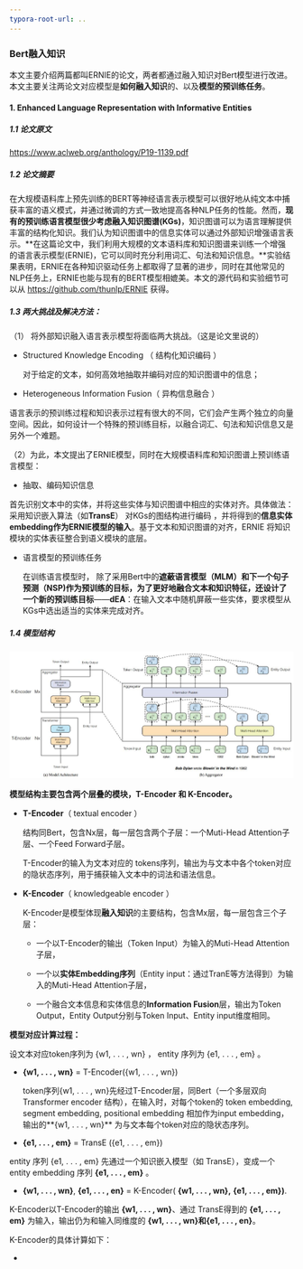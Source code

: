 ```yaml
---
typora-root-url: ..
---
```


###  Bert融入知识

本文主要介绍两篇都叫ERNIE的论文，两者都通过融入知识对Bert模型进行改进。本文主要关注两论文对应模型是**如何融入知识**的、以及**模型的预训练任务**。

#### 1. Enhanced Language Representation with Informative Entities 

##### **1.1 论文原文**

 https://www.aclweb.org/anthology/P19-1139.pdf 

##### 1.2 论文摘要

 在大规模语料库上预先训练的BERT等神经语言表示模型可以很好地从纯文本中捕获丰富的语义模式，并通过微调的方式一致地提高各种NLP任务的性能。然而，**现有的预训练语言模型很少考虑融入知识图谱(KGs)**，知识图谱可以为语言理解提供丰富的结构化知识。我们认为知识图谱中的信息实体可以通过外部知识增强语言表示。**在这篇论文中，我们利用大规模的文本语料库和知识图谱来训练一个增强的语言表示模型(ERNIE)，它可以同时充分利用词汇、句法和知识信息。**实验结果表明，ERNIE在各种知识驱动任务上都取得了显著的进步，同时在其他常见的NLP任务上，ERNIE也能与现有的BERT模型相媲美。本文的源代码和实验细节可以从 https://github.com/thunlp/ERNIE 获得。 

##### 1.3 两大挑战及解决方法： 

（1） 将外部知识融入语言表示模型将面临两大挑战。（这是论文里说的）

-  Structured Knowledge Encoding （ 结构化知识编码 ）

   对于给定的文本，如何高效地抽取并编码对应的知识图谱中的信息； 

-  Heterogeneous Information Fusion（ 异构信息融合 ）

  语言表示的预训练过程和知识表示过程有很大的不同，它们会产生两个独立的向量空间。因此，如何设计一个特殊的预训练目标，以融合词汇、句法和知识信息又是另外一个难题。 

 （2）为此，本文提出了ERNIE模型，同时在大规模语料库和知识图谱上预训练语言模型：

-  抽取、编码知识信息

  首先识别文本中的实体，并将这些实体与知识图谱中相应的实体对齐。具体做法：采用知识嵌入算法（如**TransE**） 对KGs的图结构进行编码 ，并将得到的**信息实体embedding作为ERNIE模型的输入**。基于文本和知识图谱的对齐，ERNIE 将知识模块的实体表征整合到语义模块的底层。 

-  语言模型的预训练任务

    在训练语言模型时， 除了采用Bert中的**遮蔽语言模型（MLM）**和**下一个句子预测（NSP)**作为预训练的目标，为了更好地融合文本和知识特征，还设计了一个**新的预训练目标**——**dEA**：在输入文本中随机屏蔽一些实体，要求模型从KGs中选出适当的实体来完成对齐。

##### 1.4  模型结构

![TIM截图20191109115958](/img/TIM截图20191109115958.jpg)

**模型结构主要包含两个层叠的模块，T-Encoder 和 K-Encoder。**

- **T-Encoder**（ textual encoder ）

  结构同Bert，包含Nx层，每一层包含两个子层：一个Muti-Head Attention子层、一个Feed Forward子层。

  T-Encoder的输入为文本对应的 tokens序列，输出为与文本中各个token对应的隐状态序列，用于捕获输入文本中的词法和语法信息。

- **K-Encoder**（ knowledgeable encoder ）

  K-Encoder是模型体现**融入知识**的主要结构，包含Mx层，每一层包含三个子层：

  - 一个以T-Encoder的输出（Token Input）为输入的Muti-Head Attention子层，

  - 一个以**实体Embedding序列**（Entity input：通过TranE等方法得到）为输入的Muti-Head Attention子层，

  - 一个融合文本信息和实体信息的**Information Fusion**层，输出为Token Output，Entity Output分别与Token Input、Entity input维度相同。

**模型对应计算过程：**

设文本对应token序列为 {w1, . . . , wn} ， entity 序列为 {e1, . . . , em} 。

- **{w1, . . . , wn}** = T-Encoder({w1, . . . , wn})                                                                                                                                                                                                                                                                                                                                                                                                                                                                                                         

  token序列{w1, . . . , wn}先经过T-Encoder层，同Bert（一个多层双向 Transformer encoder 结构），在输入时，对每个token的 token embedding, segment embedding, positional embedding 相加作为input embedding，输出的**{w1, . . . , wn}** 为与文本每个token对应的隐状态序列。

-  **{e1, . . . , em}** =  TransE ({e1, . . . , em})

  entity 序列 {e1, . . . , em} 先通过一个知识嵌入模型（如 TransE），变成一个entity embedding 序列 **{e1, . . . , em}** 。

-  **{w1, . . . , wn}**, **{e1, . . . , en}** = K-Encoder( **{w1, . . . , wn},** **{e1, . . . , em})**.  

  K-Encoder以T-Encoder的输出 **{w1, . . . , wn}**、通过 TransE得到的 **{e1, . . . , em}** 为输入，输出仍为和输入同维度的 **{w1, . . . , wn}**和**{e1, . . . , en}**。 

  K-Encoder的具体计算如下：

  - 
